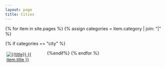 ```yaml
---
layout: page
title: Cities
---
```


{% for item in site.pages %}
{% assign categories = item.category | join: "|" %}

{% if categories == "city" %}
<div style="padding: 4px; float:left; width: 25%"><a title="{{title}}" href="{{ item.url }}"><img alt="{{title}}" src="{{ item.image }}"> {{ item.title }}</a></div>
{%endif%}
{% endfor %}

